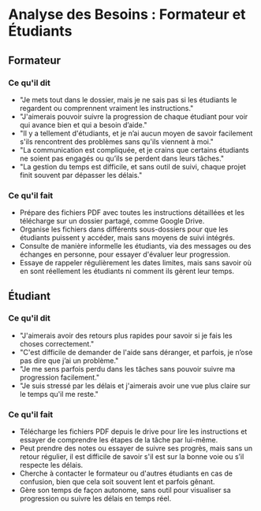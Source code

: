 # Analyse des Besoins : Formateur et Étudiants

## Formateur

### Ce qu'il dit
- "Je mets tout dans le dossier, mais je ne sais pas si les étudiants le regardent ou comprennent vraiment les instructions."
- "J'aimerais pouvoir suivre la progression de chaque étudiant pour voir qui avance bien et qui a besoin d’aide."
- "Il y a tellement d'étudiants, et je n’ai aucun moyen de savoir facilement s'ils rencontrent des problèmes sans qu'ils viennent à moi."
- "La communication est compliquée, et je crains que certains étudiants ne soient pas engagés ou qu’ils se perdent dans leurs tâches."
- "La gestion du temps est difficile, et sans outil de suivi, chaque projet finit souvent par dépasser les délais."

### Ce qu'il fait
- Prépare des fichiers PDF avec toutes les instructions détaillées et les télécharge sur un dossier partagé, comme Google Drive.
- Organise les fichiers dans différents sous-dossiers pour que les étudiants puissent y accéder, mais sans moyens de suivi intégrés.
- Consulte de manière informelle les étudiants, via des messages ou des échanges en personne, pour essayer d'évaluer leur progression.
- Essaye de rappeler régulièrement les dates limites, mais sans savoir où en sont réellement les étudiants ni comment ils gèrent leur temps.

## Étudiant

### Ce qu'il dit
- "J'aimerais avoir des retours plus rapides pour savoir si je fais les choses correctement."
- "C'est difficile de demander de l'aide sans déranger, et parfois, je n’ose pas dire que j’ai un problème."
- "Je me sens parfois perdu dans les tâches sans pouvoir suivre ma progression facilement."
- "Je suis stressé par les délais et j'aimerais avoir une vue plus claire sur le temps qu'il me reste."

### Ce qu'il fait
- Télécharge les fichiers PDF depuis le drive pour lire les instructions et essayer de comprendre les étapes de la tâche par lui-même.
- Peut prendre des notes ou essayer de suivre ses progrès, mais sans un retour régulier, il est difficile de savoir s'il est sur la bonne voie ou s’il respecte les délais.
- Cherche à contacter le formateur ou d'autres étudiants en cas de confusion, bien que cela soit souvent lent et parfois gênant.
- Gère son temps de façon autonome, sans outil pour visualiser sa progression ou suivre les délais en temps réel.
